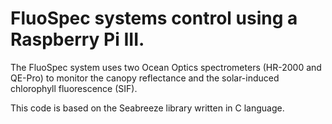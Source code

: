 # FluoSpec systems control using a Raspberry Pi III.

The FluoSpec system uses two Ocean Optics spectrometers (HR-2000 and QE-Pro) to monitor the canopy reflectance and the solar-induced chlorophyll fluorescence (SIF).

This code is based on the Seabreeze library written in C language.
